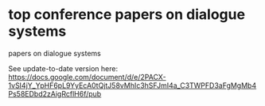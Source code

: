 # top conference papers on dialogue systems
papers on dialogue systems


See update-to-date version here:
https://docs.google.com/document/d/e/2PACX-1vSI4jY_YpHF6pL9YyEcA0tQjtJ58vMhIc3hSFJmI4a_C3TWPFD3aFgMgMb4Ps58EDbd2zAigRcflH6f/pub

